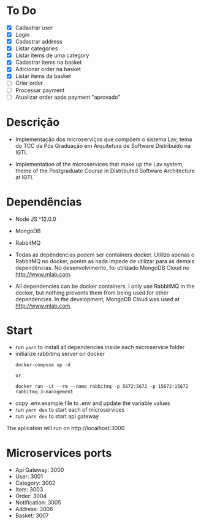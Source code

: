 # To Do

 - [x] Cadastrar user
 - [x] Login
 - [x] Cadastrar address
 - [x] Listar categories
 - [x] Listar items de uma category
 - [x] Cadastrar items na basket
 - [x] Adicionar order na basket
 - [x] Listar items da basket
 - [ ] Criar order
 - [ ] Processar payment
 - [ ] Atualizar order após payment "aprovado"
 
# Descrição

   - Implementação dos microserviços que compõem o sistema Lav, tema do TCC da Pós Graduação em Arquitetura de Software Distribuído na IGTI.

   - Implementation of the microservices that make up the Lav system, theme of the Postgraduate Course in Distributed Software Architecture at IGTI.

# Dependências

  - Node JS ^12.0.0 
  - MongoDB
  - RabbitMQ

  - Todas as depêndencias podem ser containers docker. Utilizo apenas o RabbitMQ no docker, porém as nada impede de utilizar para as demais dependências. No desenvolvimento, foi utilizado MongoDB Cloud no http://www.mlab.com.

  - All dependencies can be docker containers. I only use RabbitMQ in the docker, but nothing prevents them from being used for other dependencies. In the development, MongoDB Cloud was used at http://www.mlab.com.

# Start

  - run ``` yarn ``` to install all dependencies inside each microservice folder
  - initialize rabbitmq server on docker
    ```
    docker-compose up -d

    or

    docker run -it --rm --name rabbitmq -p 5672:5672 -p 15672:15672 rabbitmq:3-management
    ```
  - copy .env.example file to .env and update the variable values
  - run ``` yarn dev ``` to start each of microservices
  - run ``` yarn dev ``` to start api gateway

  The aplication will run on http://localhost:3000

# Microservices ports

  - Api Gateway: 3000
  - User: 3001
  - Category: 3002
  - Item: 3003
  - Order: 3004
  - Notification: 3005
  - Address: 3006
  - Basket: 3007